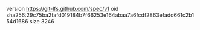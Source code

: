 version https://git-lfs.github.com/spec/v1
oid sha256:29c75ba2fafd019184b7f66253e164abaa7a6fcdf2863efadd661c2b154d1686
size 3246
